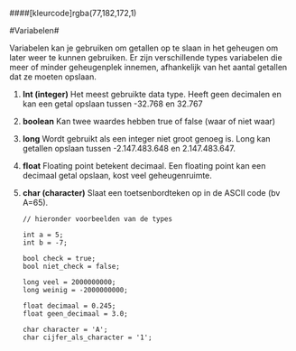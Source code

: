 ####[kleurcode]rgba(77,182,172,1)

#Variabelen#

Variabelen kan je gebruiken om getallen op te slaan in het geheugen om later weer te kunnen gebruiken. Er zijn verschillende types variabelen die meer of minder geheugenplek innemen, afhankelijk van het aantal getallen dat ze moeten opslaan.

1. **Int (integer)** Het meest gebruikte data type. Heeft geen decimalen en kan een getal opslaan tussen -32.768 en 32.767

2. **boolean** Kan twee waardes hebben true of false (waar of niet waar)

3. **long** Wordt gebruikt als een integer niet groot genoeg is. Long kan getallen opslaan tussen -2.147.483.648 en 2.147.483.647.

4. **float** Floating point betekent decimaal. Een floating point kan een decimaal getal opslaan, kost veel geheugenruimte.

5. **char (character)** Slaat een toetsenbordteken op in de ASCII code (bv A=65).

   ``` ArduinoC++
   // hieronder voorbeelden van de types

   int a = 5;
   int b = -7;

   bool check = true;
   bool niet_check = false;

   long veel = 2000000000;
   long weinig = -2000000000;

   float decimaal = 0.245;
   float geen_decimaal = 3.0;

   char character = 'A';
   char cijfer_als_character = '1';
   ```
